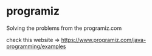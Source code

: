 # programiz
Solving the problems from the programiz.com

check this website => https://www.programiz.com/java-programming/examples
